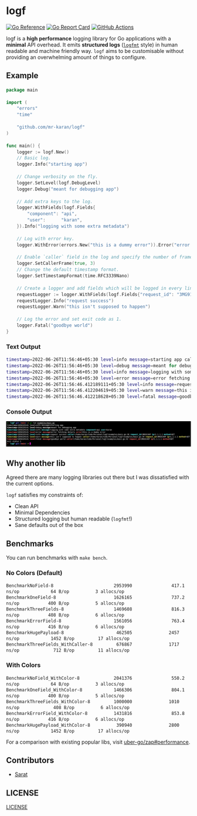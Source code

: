 # logf

[![Go Reference](https://pkg.go.dev/badge/github.com/mr-karan/logf.svg)](https://pkg.go.dev/github.com/mr-karan/logf)
[![Go Report Card](https://goreportcard.com/badge/mr-karan/logf)](https://goreportcard.com/report/mr-karan/logf)
[![GitHub Actions](https://github.com/mr-karan/logf/actions/workflows/build.yml/badge.svg)](https://github.com/mr-karan/logf/actions/workflows/build.yml)


logf is a **high performance** logging library for Go applications with a **minimal** API overhead. It emits **structured logs** ([`logfmt`](https://brandur.org/logfmt) style) in human readable and machine friendly way. `logf` aims to be customisable without providing an overwhelming amount of things to configure.

## Example

```go
package main

import (
	"errors"
	"time"

	"github.com/mr-karan/logf"
)

func main() {
	logger := logf.New()
	// Basic log.
	logger.Info("starting app")

	// Change verbosity on the fly.
	logger.SetLevel(logf.DebugLevel)
	logger.Debug("meant for debugging app")

	// Add extra keys to the log.
	logger.WithFields(logf.Fields{
		"component": "api",
		"user":      "karan",
	}).Info("logging with some extra metadata")

	// Log with error key.
	logger.WithError(errors.New("this is a dummy error")).Error("error fetching details")

	// Enable `caller` field in the log and specify the number of frames to skip to get the caller. 
	logger.SetCallerFrame(true, 3)
	// Change the default timestamp format.
	logger.SetTimestampFormat(time.RFC3339Nano)

	// Create a logger and add fields which will be logged in every line.
	requestLogger := logger.WithFields(logf.Fields{"request_id": "3MG91VKP", "ip": "1.1.1.1", "method": "GET"})
	requestLogger.Info("request success")
	requestLogger.Warn("this isn't supposed to happen")

	// Log the error and set exit code as 1.
	logger.Fatal("goodbye world")
}
```

### Text Output

```bash
timestamp=2022-06-26T11:56:46+05:30 level=info message=starting app caller=/home/karan/Code/Personal/logf/examples/main.go:13
timestamp=2022-06-26T11:56:46+05:30 level=debug message=meant for debugging app caller=/home/karan/Code/Personal/logf/examples/main.go:17 level=debug message=meant for debugging app timestamp=2022-06-26T11:56:46+05:30 caller=/home/karan/Code/Personal/logf/examples/main.go:17
timestamp=2022-06-26T11:56:46+05:30 level=info message=logging with some extra metadata component=api user=karan caller=/home/karan/Code/Personal/logf/examples/main.go:23
timestamp=2022-06-26T11:56:46+05:30 level=error message=error fetching details error=this is a dummy error caller=/home/karan/Code/Personal/logf/examples/main.go:26
timestamp=2022-06-26T11:56:46.412189111+05:30 level=info message=request success ip=1.1.1.1 method=GET request_id=3MG91VKP
timestamp=2022-06-26T11:56:46.412204619+05:30 level=warn message=this isn't supposed to happen ip=1.1.1.1 level=warn message=this isn't supposed to happen method=GET request_id=3MG91VKP timestamp=2022-06-26T11:56:46.412204619+05:30
timestamp=2022-06-26T11:56:46.412218628+05:30 level=fatal message=goodbye world ip=1.1.1.1 level=fatal message=goodbye world method=GET request_id=3MG91VKP timestamp=2022-06-26T11:56:46.412218628+05:30
```

### Console Output

![](examples/screenshot.png)

## Why another lib

Agreed there are many logging libraries out there but I was dissatisfied with the current options.

`logf` satisfies my constraints of:

- Clean API
- Minimal Dependencies
- Structured logging but human readable (`logfmt`!)
- Sane defaults out of the box

## Benchmarks

You can run benchmarks with `make bench`.

### No Colors (Default)

```
BenchmarkNoField-8                       2953990               417.1 ns/op            64 B/op          3 allocs/op
BenchmarkOneField-8                      1626165               737.2 ns/op           400 B/op          5 allocs/op
BenchmarkThreeFields-8                   1469608               816.3 ns/op           408 B/op          6 allocs/op
BenchmarkErrorField-8                    1561056               763.4 ns/op           416 B/op          6 allocs/op
BenchmarkHugePayload-8                    462505              2457 ns/op            1452 B/op         17 allocs/op
BenchmarkThreeFields_WithCaller-8         676867              1717 ns/op             712 B/op         11 allocs/op
```

### With Colors

```
BenchmarkNoField_WithColor-8             2041376               550.2 ns/op            64 B/op          3 allocs/op
BenchmarkOneField_WithColor-8            1466306               804.1 ns/op           400 B/op          5 allocs/op
BenchmarkThreeFields_WithColor-8         1000000              1010 ns/op             408 B/op          6 allocs/op
BenchmarkErrorField_WithColor-8          1431816               853.8 ns/op           416 B/op          6 allocs/op
BenchmarkHugePayload_WithColor-8          390940              2800 ns/op            1452 B/op         17 allocs/op
```

For a comparison with existing popular libs, visit [uber-go/zap#performance](https://github.com/uber-go/zap#performance).

## Contributors

- [Sarat](https://github.com/iamd3vil/)

## LICENSE

[LICENSE](./LICENSE)

